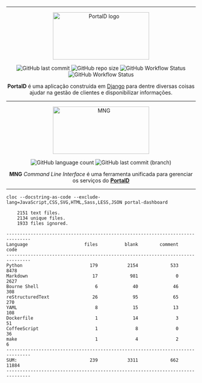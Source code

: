 
---
<p align="center"><a href="#" target="_blank" rel="noopener noreferrer">
  <img width="256px" height="126px" src="https://i.pinimg.com/originals/4c/db/81/4cdb813cbbf96b7cffdc04a63f113681.png" alt="PortalD logo"></a>
</p>

<p align="center">
  <img alt="GitHub last commit" src="https://img.shields.io/github/last-commit/dbafurushima/portal-dashboard?style=flat-square">
  <img alt="GitHub repo size" src="https://img.shields.io/github/repo-size/dbafurushima/portal-dashboard?style=flat-square">
  <img alt="GitHub Workflow Status" src="https://img.shields.io/github/workflow/status/dbafurushima/portal-dashboard/Docker%20Image%20CI?label=build%20docker&style=flat-square"><br>
  <img alt="GitHub Workflow Status" src="https://img.shields.io/github/workflow/status/dbafurushima/portal-dashboard/Django%20CI?label=build%20django&style=flat-square">
</p>

<p align="center">
  <b>PortalD</b> é uma aplicação construida em <u>Django</u> para dentre diversas coisas ajudar na gestão de clientes e disponibilizar informações.
</p>

---

<p align="center"><a href="#" target="_blank" rel="noopener noreferrer">
  <img width="256px" height="126px" src="https://i.pinimg.com/originals/b2/0d/1e/b20d1e60b306063cdcb6106709f786cd.png" alt="MNG"></a>
</p>

<p align="center">
  <img alt="GitHub language count" src="https://img.shields.io/github/languages/count/dbafurushima/portal-dashboard?style=flat-square">
  <img alt="GitHub last commit (branch)" src="https://img.shields.io/github/last-commit/dbafurushima/portal-dashboard/dev?style=flat-square">
</p>

<p align="center">
  <b>MNG</b> <i>Command Line Interface</i> é uma ferramenta unificada para gerenciar os serviços do <b><u>PortalD</u></b>
</p>

---

```
cloc --docstring-as-code --exclude-lang=JavaScript,CSS,SVG,HTML,Sass,LESS,JSON portal-dashboard

    2151 text files.
    2134 unique files.
    1933 files ignored.

-------------------------------------------------------------------------------
Language                     files          blank        comment           code
-------------------------------------------------------------------------------
Python                         179           2154            533           8478
Markdown                        17            981              0           2627
Bourne Shell                     6             40             46            308
reStructuredText                26             95             65            270
YAML                             8             15             13            108
Dockerfile                       1             14              3             51
CoffeeScript                     1              8              0             36
make                             1              4              2              6
-------------------------------------------------------------------------------
SUM:                           239           3311            662          11884
-------------------------------------------------------------------------------
```